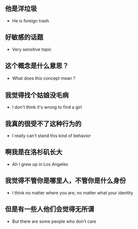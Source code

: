 ## 他是洋垃圾
- He is foreign trash

## 好敏感的话题
- Very sensitive topic

## 这个概念是什么意思？
- What does this concept mean？

## 我觉得找个姑娘没毛病
- I don't think it's wrong to find a girl

## 我真的很受不了这种行为的
- I really can't stand this kind of behavior

## 啊我是在洛杉矶长大
- Ah I grew up in Los Angeles

## 我觉得不管你是哪里人，不管你是什么身份
- I think no matter where you are, no matter what your identity

## 但是有一些人他们会觉得无所谓
- But there are some people who don’t care
